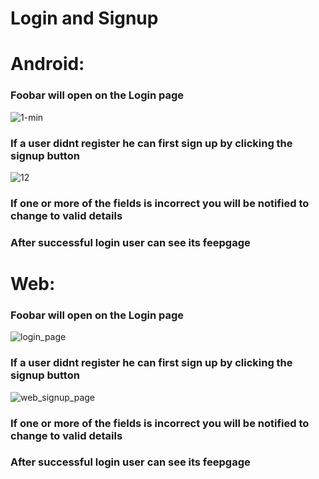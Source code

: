 # Login and Signup

# Android:
### Foobar will open on the Login page
![1-min](https://github.com/NogaBenAvraham/Foobar_Android/assets/114875342/3cc4b0ad-da88-4bfb-bcbf-f6b58014961a)
### If a user didnt register he can first sign up by clicking the signup button
![12](https://github.com/NogaBenAvraham/Foobar_Android/assets/114875342/de6d55e5-9b45-4f24-a82c-44b92f83e9f0)
### If one or more of the fields is incorrect you will be notified to change to valid details
### After successful login user can see its feepgage


# Web:
### Foobar will open on the Login page
![login_page](https://github.com/MayaRo1/foobar_server_side/assets/114875342/37296bb0-4250-484d-b3b0-83f85be0d194)
### If a user didnt register he can first sign up by clicking the signup button
![web_signup_page](https://github.com/MayaRo1/foobar_server_side/assets/114875342/1ddd1d9b-33fd-4324-9799-fc90c0fc7c72)
### If one or more of the fields is incorrect you will be notified to change to valid details
### After successful login user can see its feepgage
